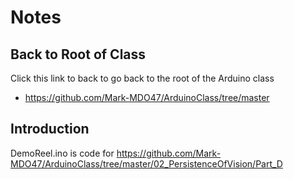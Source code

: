 # Notes

## Back to Root of Class
Click this link to back to go back to the root of the Arduino class
- https://github.com/Mark-MDO47/ArduinoClass/tree/master


## Introduction
DemoReel.ino is code for https://github.com/Mark-MDO47/ArduinoClass/tree/master/02_PersistenceOfVision/Part_D
